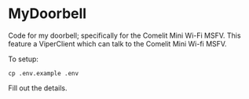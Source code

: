# MyDoorbell
Code for my doorbell; specifically for the Comelit Mini Wi-Fi MSFV. This feature a ViperClient which can talk to the Comelit Mini Wi-fi MSFV.

To setup:

```
cp .env.example .env
```

Fill out the details.
